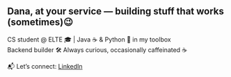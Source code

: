 ## Dana, at your service — building stuff that works (sometimes)😉


CS student @ ELTE 🎓 | Java ☕ & Python 🐍 in my toolbox  
Backend builder 🛠️ 
Always curious, occasionally caffeinated ☕ 

📬 Let’s connect: [LinkedIn](https://www.linkedin.com/in/dana-saker/)
<!--
**danaskr/danaskr** is a ✨ _special_ ✨ repository because its `README.md` (this file) appears on your GitHub profile.

Here are some ideas to get you started:

- 🔭 I’m currently working on ...
- 🌱 I’m currently learning ...
- 👯 I’m looking to collaborate on ...
- 🤔 I’m looking for help with ...
- 💬 Ask me about ...
- 📫 How to reach me: ...
- 😄 Pronouns: ...
- ⚡ Fun fact: ...
-->
